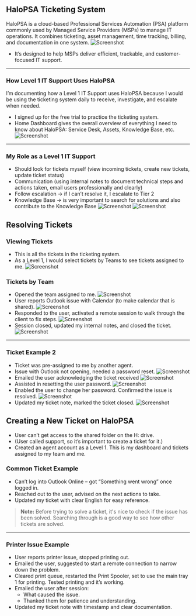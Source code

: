 ## HaloPSA Ticketing System

HaloPSA is a cloud-based Professional Services Automation (PSA) platform commonly used by Managed Service Providers (MSPs) to manage IT operations. It combines ticketing, asset management, time tracking, billing, and documentation in one system.
![Screenshot](images/screenshot386.jpg)
- It’s designed to help MSPs deliver efficient, trackable, and customer-focused IT support.

---
### How Level 1 IT Support Uses HaloPSA

I’m documenting how a Level 1 IT Support uses HaloPSA because I would be using the ticketing system daily to receive, investigate, and escalate when needed.

- I signed up for the free trial to practice the ticketing system.
- Home Dashboard gives the overall overview of everything I need to know about HaloPSA: Service Desk, Assets, Knowledge Base, etc.
![Screenshot](images/screenshot387.jpg)
---
### My Role as a Level 1 IT Support

- Should look for tickets myself (view incoming tickets, create new tickets, update ticket status)
- Communication (using internal notes to document technical steps and actions taken, email users professionally and clearly)
- Follow escalation → if I can’t resolve it, I escalate to Tier 2
- Knowledge Base → is very important to search for solutions and also contribute to the Knowledge Base
![Screenshot](images/screenshot389.jpg)
![Screenshot](images/screenshot388.jpg)
## Resolving Tickets

### Viewing Tickets
- This is all the tickets in the ticketing system.
- As a Level 1, I would select tickets by Teams to see tickets assigned to me.
![Screenshot](images/screenshot390.jpg)
### Tickets by Team
- Opened the team assigned to me.
![Screenshot](images/screenshot391.jpg)
- User reports Outlook issue with Calendar (to make calendar that is shared).
![Screenshot](images/screenshot392.jpg)
- Responded to the user, activated a remote session to walk through the client to fix steps.
![Screenshot](images/screenshot393.jpg)
- Session closed, updated my internal notes, and closed the ticket.
![Screenshot](images/screenshot394.jpg)

---
### Ticket Example 2
- Ticket was pre-assigned to me by another agent.
- Issue with Outlook not opening, needed a password reset.
![Screenshot](images/screenshot395.jpg)
- Emailed the user acknowledging the ticket received
![Screenshot](images/screenshot398.jpg)
- Assisted in resetting the user password.
![Screenshot](images/screenshot396.jpg)
- Enabled the user to change her password. Confirmed the issue is resolved.
![Screenshot](images/screenshot400.jpg)
- Updated my ticket note, marked the ticket closed.
![Screenshot](images/screenshot401.jpg)
## Creating a New Ticket on HaloPSA

- User can’t get access to the shared folder on the H: drive.
- (User called support, so it’s important to create a ticket for it.)
- Created an agent account as a Level 1. This is my dashboard and tickets assigned to my team and me.

### Common Ticket Example
- Can’t log into Outlook Online – got “Something went wrong” once logged in.
- Reached out to the user, advised on the next actions to take.
- Updated my ticket with clear English for easy reference.

> **Note:** Before trying to solve a ticket, it's nice to check if the issue has been solved. Searching through is a good way to see how other tickets are solved.

---
### Printer Issue Example
- User reports printer issue, stopped printing out.
- Emailed the user, suggested to start a remote connection to narrow down the problem.
- Cleared print queue, restarted the Print Spooler, set to use the main tray 1 for printing. Tested printing and it’s working.
- Emailed the user after session:
  - What caused the issue.
  - Thanked them for patience and understanding.
- Updated my ticket note with timestamp and clear documentation.
